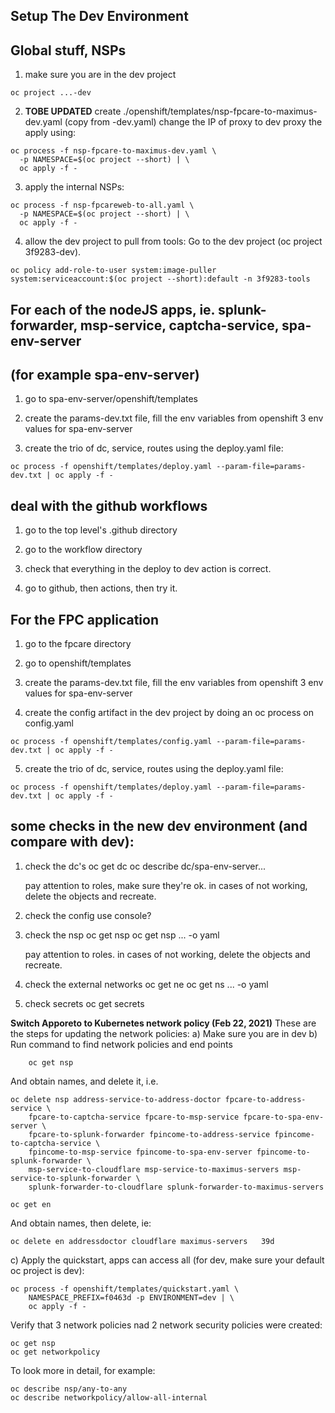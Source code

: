 
## Setup The Dev Environment

## Global stuff, NSPs

1. make sure you are in the dev project
```console
oc project ...-dev
```


2. **TOBE UPDATED** create ./openshift/templates/nsp-fpcare-to-maximus-dev.yaml  (copy from -dev.yaml)
   change the IP of proxy to dev proxy
   the apply using:
```console
oc process -f nsp-fpcare-to-maximus-dev.yaml \
  -p NAMESPACE=$(oc project --short) | \
  oc apply -f -
```

3. apply the internal NSPs:
```console
oc process -f nsp-fpcareweb-to-all.yaml \
  -p NAMESPACE=$(oc project --short) | \
  oc apply -f -
```

4. allow the dev project to pull from tools:
   Go to the dev project (oc project 3f9283-dev).
```console
oc policy add-role-to-user system:image-puller system:serviceaccount:$(oc project --short):default -n 3f9283-tools
```

## For each of the nodeJS apps, ie. splunk-forwarder, msp-service, captcha-service, spa-env-server
## (for example spa-env-server)

1. go to spa-env-server/openshift/templates

2. create the params-dev.txt file, fill the env variables from openshift 3 env values for spa-env-server

3. create the trio of dc, service, routes using the deploy.yaml file:
```console
oc process -f openshift/templates/deploy.yaml --param-file=params-dev.txt | oc apply -f -
```

## deal with the github workflows

1. go to the top level's .github directory

2. go to the workflow directory

3. check that everything in the deploy to dev action is correct.

4. go to github, then actions, then try it.


## For the FPC application

1. go to the fpcare directory

2. go to openshift/templates

3. create the params-dev.txt file, fill the env variables from openshift 3 env values for spa-env-server

4. create the config artifact in the dev project by doing an oc process on config.yaml
```console
oc process -f openshift/templates/config.yaml --param-file=params-dev.txt | oc apply -f -
```
5. create the trio of dc, service, routes using the deploy.yaml file:
```console
oc process -f openshift/templates/deploy.yaml --param-file=params-dev.txt | oc apply -f -
```

## some checks in the new dev environment (and compare with dev):

1. check the dc's
   oc get dc
   oc describe dc/spa-env-server...

   pay attention to roles, make sure they're ok.
   in cases of not working, delete the objects and recreate.

2. check the config
   use console?

3. check the nsp
   oc get nsp
   oc get nsp ... -o yaml

   pay attention to roles.
   in cases of not working, delete the objects and recreate.

4. check the external networks
   oc get ne
   oc get ns ... -o yaml

5. check secrets
   oc get secrets


**Switch Apporeto to Kubernetes network policy (Feb 22, 2021)**
These are the steps for updating the network policies:
a) Make sure you are in dev
b) Run command to find network policies and end points
```console
    oc get nsp
```

And obtain names, and delete it, i.e.
```console
oc delete nsp address-service-to-address-doctor fpcare-to-address-service \ 
    fpcare-to-captcha-service fpcare-to-msp-service fpcare-to-spa-env-server \
    fpcare-to-splunk-forwarder fpincome-to-address-service fpincome-to-captcha-service \
    fpincome-to-msp-service fpincome-to-spa-env-server fpincome-to-splunk-forwarder \
    msp-service-to-cloudflare msp-service-to-maximus-servers msp-service-to-splunk-forwarder \
    splunk-forwarder-to-cloudflare splunk-forwarder-to-maximus-servers

oc get en
```

And obtain names, then delete, ie:
```console
oc delete en addressdoctor cloudflare maximus-servers   39d

```

c) Apply the quickstart, apps can access all (for dev, make sure your default oc project is dev):

```console
oc process -f openshift/templates/quickstart.yaml \
    NAMESPACE_PREFIX=f0463d -p ENVIRONMENT=dev | \
    oc apply -f -
```

Verify that 3 network policies nad 2 network security policies were created:
```console
oc get nsp
oc get networkpolicy
```

To look more in detail, for example:
```console
oc describe nsp/any-to-any
oc describe networkpolicy/allow-all-internal
```